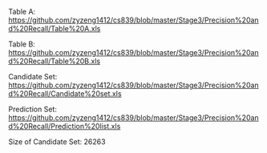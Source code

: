 Table A: https://github.com/zyzeng1412/cs839/blob/master/Stage3/Precision%20and%20Recall/Table%20A.xls

Table B: https://github.com/zyzeng1412/cs839/blob/master/Stage3/Precision%20and%20Recall/Table%20B.xls

Candidate Set: https://github.com/zyzeng1412/cs839/blob/master/Stage3/Precision%20and%20Recall/Candidate%20set.xls

Prediction Set: https://github.com/zyzeng1412/cs839/blob/master/Stage3/Precision%20and%20Recall/Prediction%20list.xls

Size of Candidate Set: 26263
